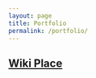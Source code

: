 ```yaml
---
layout: page
title: Portfolio
permalink: /portfolio/
---
```


<h2><a href="https://mighty-headland-3328.herokuapp.com/">Wiki Place</a></h2>


